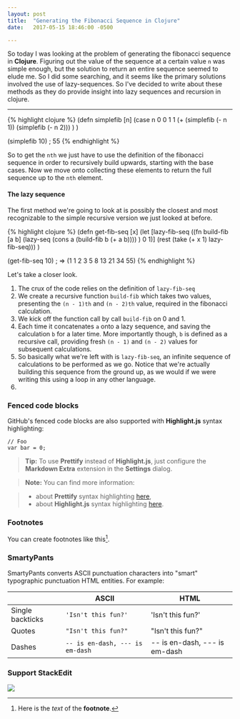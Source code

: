 ```yaml
---
layout: post
title:  "Generating the Fibonacci Sequence in Clojure"
date:   2017-05-15 18:46:00 -0500

---
```


So today I was looking at the problem of generating the fibonacci sequence in **Clojure**. Figuring out the value of the sequence at a certain value `n` was simple enough, but the solution to return an entire sequence seemed to elude me. So I did some searching, and it seems like the primary solutions involved the use of lazy-sequences. So I've decided to write about these methods as they do provide insight into lazy sequences and recursion in clojure.

-------------
{% highlight clojure %}
(defn simplefib [n]
 (case n
   0 0
   1 1
   (+ (simplefib (- n 1)) (simplefib (- n 2)))
 )
)

(simplefib 10)
; 55
{% endhighlight %}

So to get the `nth` we just have to use the definition of the fibonacci sequence in order to recursively build upwards, starting with the base cases. Now we move onto collecting these elements to return the full sequence up to the `nth` element.

#### The lazy sequence

The first method we're going to look at is possibly the closest and most recognizable to the simple recursive version we just looked at before.

{% highlight clojure %}
(defn get-fib-seq [x]
  (let [lazy-fib-seq
  ((fn build-fib [a b]
      (lazy-seq (cons a (build-fib b (+ a b))))
  ) 0 1)]
  (rest (take (+ x 1) lazy-fib-seq)))
)

(get-fib-seq 10)
; => (1 1 2 3 5 8 13 21 34 55)
{% endhighlight %}

Let's take a closer look.
1. The crux of the code relies on the definition of `lazy-fib-seq`
2. We create a recursive function `build-fib` which takes two values, presenting the `(n - 1)th` and `(n - 2)th` value, required in the fibonacci calculation.
3. We kick off the function call by call `build-fib` on 0 and 1.
4. Each time it concatenates `a` onto a lazy sequence, and saving the calculation `b` for a later time. More importantly though, `b` is defined as a recursive call, providing fresh `(n - 1)` and `(n - 2)` values for subsequent calculations.
5. So basically what we're left with is `lazy-fib-seq`, an infinite sequence of calculations to be performed as we go. Notice that we're actually building this sequence from the ground up, as we would if we were writing this using a loop in any other language.
6.


### Fenced code blocks

GitHub's fenced code blocks are also supported with **Highlight.js** syntax highlighting:

```
// Foo
var bar = 0;
```

> **Tip:** To use **Prettify** instead of **Highlight.js**, just configure the **Markdown Extra** extension in the <i class="icon-cog"></i> **Settings** dialog.

> **Note:** You can find more information:

> - about **Prettify** syntax highlighting [here][5],
> - about **Highlight.js** syntax highlighting [here][6].


### Footnotes

You can create footnotes like this[^footnote].

  [^footnote]: Here is the *text* of the **footnote**.


### SmartyPants

SmartyPants converts ASCII punctuation characters into "smart" typographic punctuation HTML entities. For example:

|                  | ASCII                        | HTML              |
 ----------------- | ---------------------------- | ------------------
| Single backticks | `'Isn't this fun?'`            | 'Isn't this fun?' |
| Quotes           | `"Isn't this fun?"`            | "Isn't this fun?" |
| Dashes           | `-- is en-dash, --- is em-dash` | -- is en-dash, --- is em-dash |

### Support StackEdit

[![](https://cdn.monetizejs.com/resources/button-32.png)](https://monetizejs.com/authorize?client_id=ESTHdCYOi18iLhhO&summary=true)

  [^stackedit]: [StackEdit](https://stackedit.io/) is a full-featured, open-source Markdown editor based on PageDown, the Markdown library used by Stack Overflow and the other Stack Exchange sites.


  [1]: http://math.stackexchange.com/
  [2]: http://daringfireball.net/projects/markdown/syntax "Markdown"
  [3]: https://github.com/jmcmanus/pagedown-extra "Pagedown Extra"
  [4]: http://meta.math.stackexchange.com/questions/5020/mathjax-basic-tutorial-and-quick-reference
  [5]: https://code.google.com/p/google-code-prettify/
  [6]: http://highlightjs.org/
  [7]: http://bramp.github.io/js-sequence-diagrams/
  [8]: http://adrai.github.io/flowchart.js/

